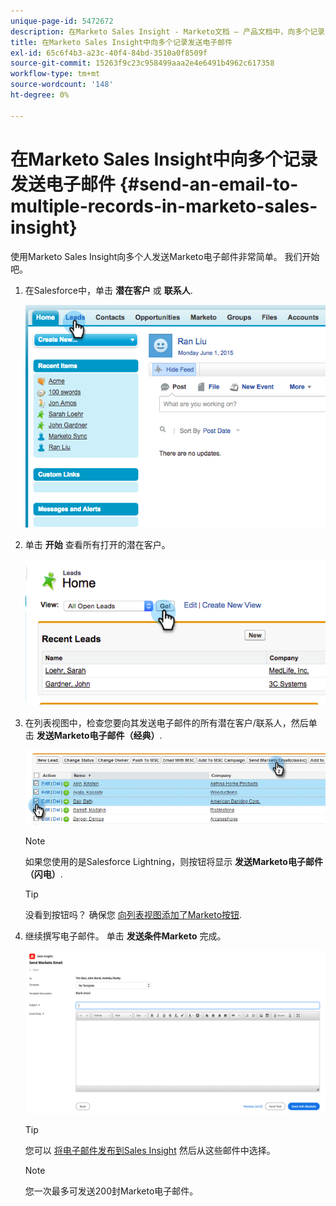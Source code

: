 ```yaml
---
unique-page-id: 5472672
description: 在Marketo Sales Insight - Marketo文档 — 产品文档中，向多个记录发送电子邮件
title: 在Marketo Sales Insight中向多个记录发送电子邮件
exl-id: 65c6f4b3-a23c-40f4-84bd-3510a0f8509f
source-git-commit: 15263f9c23c958499aaa2e4e6491b4962c617358
workflow-type: tm+mt
source-wordcount: '148'
ht-degree: 0%

---
```


# 在Marketo Sales Insight中向多个记录发送电子邮件 {#send-an-email-to-multiple-records-in-marketo-sales-insight}

使用Marketo Sales Insight向多个人发送Marketo电子邮件非常简单。 我们开始吧。

1. 在Salesforce中，单击 **潜在客户** 或 **联系人**.

   ![](assets/send-an-email-to-multiple-records-in-marketo-sales-insight-1.png)

1. 单击 **开始** 查看所有打开的潜在客户。

   ![](assets/send-an-email-to-multiple-records-in-marketo-sales-insight-2.png)

1. 在列表视图中，检查您要向其发送电子邮件的所有潜在客户/联系人，然后单击 **发送Marketo电子邮件（经典）**.

   ![](assets/send-an-email-to-multiple-records-in-marketo-sales-insight-3.png)

   >[!NOTE]
   >
   >如果您使用的是Salesforce Lightning，则按钮将显示 **发送Marketo电子邮件（闪电）**.

   >[!TIP]
   >
   >没看到按钮吗？ 确保您 [向列表视图添加了Marketo按钮](/help/marketo/product-docs/marketo-sales-insight/msi-for-salesforce/configuration/add-bulk-action-buttons-to-salesforce-classic.md).

1. 继续撰写电子邮件。 单击 **发送条件Marketo** 完成。

   ![](assets/send-an-email-to-multiple-records-in-marketo-sales-insight-4.png)

   >[!TIP]
   >
   >您可以 [将电子邮件发布到Sales Insight](/help/marketo/product-docs/marketo-sales-insight/msi-for-salesforce/features/actions-in-the-msi-panel/send-marketo-email/publish-an-email-to-sales-insight.md) 然后从这些邮件中选择。

   >[!NOTE]
   >
   >您一次最多可发送200封Marketo电子邮件。
